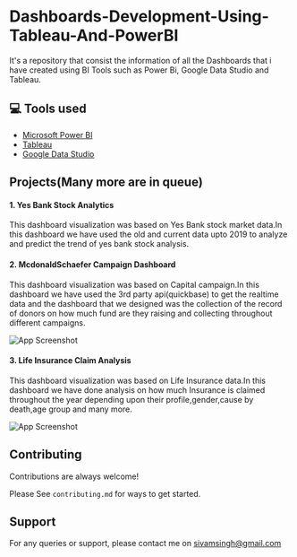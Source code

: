 
# Dashboards-Development-Using-Tableau-And-PowerBI 

It's a repository that consist the information of all the Dashboards that i have created using BI Tools such as Power Bi, Google Data Studio and Tableau.  

## 💻 Tools used

 - [Microsoft Power BI](https://powerbi.microsoft.com/en-us/)
 - [Tableau](https://www.tableau.com/)
 - [Google Data Studio](https://datastudio.google.com/u/0/)


## Projects(Many more are in queue)
#### 1. Yes Bank Stock Analytics
This dashboard visualization was based on Yes Bank stock market data.In this dashboard we have used the old and current data upto 2019 to analyze and predict the trend of yes bank stock analysis. 



#### 2. McdonaldSchaefer Campaign Dashboard
This dashboard visualization was based on Capital campaign.In this dashboard we have used the 3rd party api(quickbase) to get the realtime data and the dashboard that we designed was the collection of the record of donors on how much fund are they raising and collecting throughout different campaigns.

![App Screenshot](https://www.linkpicture.com/q/sample_6.jpg)
#### 3. Life Insurance Claim Analysis
This dashboard visualization was based on Life Insurance data.In this dashboard we have done analysis on how much Insurance is claimed throughout the year depending upon their profile,gender,cause by death,age group and many more.

![App Screenshot](https://www.linkpicture.com/q/2222_8.jpg)


## Contributing

Contributions are always welcome!

Please See `contributing.md` for ways to get started.

## Support

For any queries or support, please contact me on sivamsingh@gmail.com 
